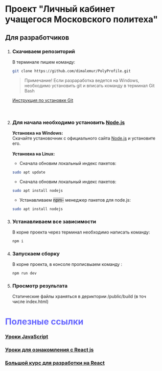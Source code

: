 # Проект "Личный кабинет учащегося Московского политеха"

## Для разработчиков

  1) ### Скачиваем репозиторий
      В терминале пишем команду:    
      ```sh
      git clone https://github.com/dimalemur/PolyProfile.git 
      ```
      <blockquote>Примечание! Eсли разраработка ведется на Windows, необходимо установить git и вписать команду в терминал Git Bash  </blockquote> 
      
      [Инструкция по установке Git](https://git-scm.com/book/ru/v2/%D0%92%D0%B2%D0%B5%D0%B4%D0%B5%D0%BD%D0%B8%D0%B5-%D0%A3%D1%81%D1%82%D0%B0%D0%BD%D0%BE%D0%B2%D0%BA%D0%B0-Git)
      
  </br>

 2) ### Для начала необходимо установить [Node.js](https://nodejs.org/ru/about/)
      <b> Установка на Windows:</b></br>
      Скачайте установочник с официального сайта [Node.js](https://nodejs.org/ru/) и установите его. </br></br>
      <b> Установка на Linux:</b></br>
      * Сначала обновим локальный индекс пакетов:
      ```sh
      sudo apt update
      ```
      * Сначала обновим локальный индекс пакетов:
      ```sh
      sudo apt install nodejs
      ```
      * Устанавливаем <span style = "background:lightgray;" >npm-</span> менеджер пакетов для node.js:
      ```sh
      sudo apt install nodejs
      ```
  3) ### Устанавливаем все зависимости
      В корне проекта через терминал необходимо написать команду:
        ```sh
      npm i
      ```
  4) ### Запускаем сборку
      В корне проекта, в консоле прописвыаем команду :
      ```sh
      npm run dev
      ```
  5) ### Просмотр результата

      Статические файлы храняться в дериктории /public/build (в точ числе index.html)
  

# <span style = "color:#6666FF; font-weight:bold;"> Полезные ссылки </span>  

### [Уроки JavaScript](https://learn.javascript.ru/) 
### [Уроки для ознакомления с React js](https://www.youtube.com/watch?v=fQAKKXc6BCM&list=PLqHlAwsJRxAONt5CnjMMeKdYGv1CDRUOl)
### [Большой курс для разработки на React](https://www.youtube.com/playlist?list=PLcvhF2Wqh7DNVy1OCUpG3i5lyxyBWhGZ8) 


